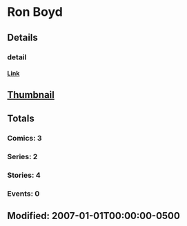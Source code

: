 # Ron  Boyd 
## Details
### detail
#### [Link](http://marvel.com/comics/creators/2962/ron_boyd?utm_campaign=apiRef&utm_source=225578a89fc76f3d20fbffda5d17a88d)
## [Thumbnail](http://i.annihil.us/u/prod/marvel/i/mg/b/40/image_not_available.jpg)
## Totals
### Comics: 3
### Series: 2
### Stories: 4
### Events: 0
## Modified: 2007-01-01T00:00:00-0500